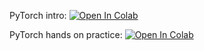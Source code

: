 ﻿PyTorch intro:
[![Open In Colab](https://colab.research.google.com/assets/colab-badge.svg)](https://colab.research.google.com/github/neychev/made_nlp_course/blob/master/week01_Intro/week01_intro_to_pytorch.ipynb)

PyTorch hands on practice:
[![Open In Colab](https://colab.research.google.com/assets/colab-badge.svg)](https://colab.research.google.com/github/neychev/made_nlp_course/blob/master/week01_Intro/week01_PyTorch_hands_on_practice.ipynb)
